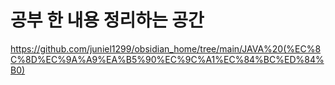 # 공부 한 내용 정리하는 공간

<a>https://github.com/juniel1299/obsidian_home/tree/main/JAVA%20(%EC%8C%8D%EC%9A%A9%EA%B5%90%EC%9C%A1%EC%84%BC%ED%84%B0)</a>
